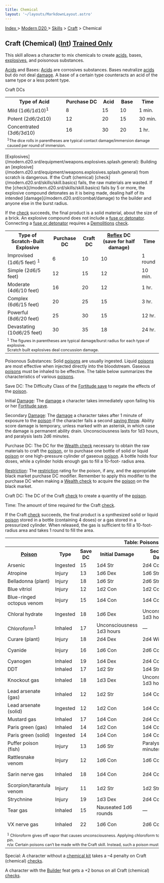 ```yaml
---
title: Chemical
layout: '~/layouts/MarkdownLayout.astro'
---
```


[ Index ](/) > [ Modern D20 ](/modern.d20.srd) > [Skills](/modern.d20.srd/skills) > [Craft](/modern.d20.srd/skills/craft) > Chemical

## Craft (Chemical) ([Int](/modern.d20.srd/basics/ability.scores)) [Trained Only](/modern.d20.srd/skills/skill.basics)

This skill allows a character to mix chemicals to create
[acids](/modern.d20.srd/environment.hazards/acid), bases,
[explosives](/modern.d20.srd/equipment/weapons.explosives.splash.general), and
poisonous substances.

[Acids](/modern.d20.srd/environment.hazards/acid) and Bases:
[Acids](/modern.d20.srd/environment.hazards/acid) are corrosives substances.
Bases neutralize [acids](/modern.d20.srd/environment.hazards/acid) but do not
deal [damage](/modern.d20.srd/combat/damage). A base of a certain type
counteracts an acid of the same type or a less potent type.

Craft DCs


<table> <tr> <th>Type of Acid</th> <th>Purchase DC</th> <th>Acid</th> <th>Base</th> <th>Time</th> </tr> <tr><td> Mild (1d6/1d10)<sup>1</sup></td><td> 8</td><td> 15</td><td> 10</td><td> 1 min. </td></tr> <tr class="shaded"><td> Potent (2d6/2d10)</td><td> 12</td><td> 20</td><td> 15</td><td> 30 min. </td></tr> <tr><td> Concentrated (3d6/3d10)</td><td> 16</td><td> 30</td><td> 20</td><td> 1 hr. </td></tr> <tr><td colspan="5" style="font-size: .8em; text-align: left"> <sup>1</sup>The dice rolls in parentheses are typical contact damage/immersion damage caused per round of immersion. </td></tr> </table> [Explosives](/modern.d20.srd/equipment/weapons.explosives.splash.general):
Building an
[explosive](/modern.d20.srd/equipment/weapons.explosives.splash.general) from
scratch is dangerous. If the Craft (chemical)
[check](/modern.d20.srd/skills/skill.basics) fails, the raw
materials are wasted. If the
[check](/modern.d20.srd/skills/skill.basics) fails by 5 or more, the
explosive compound detonates as it is being made, dealing half of its intended
[damage](/modern.d20.srd/combat/damage) to the builder and anyone else in the
burst radius.

If the [check](/modern.d20.srd/skills/skill.basics) succeeds, the
final product is a solid material, about the size of a brick. An explosive
compound does not include a [fuse or detonator](/modern.d20.srd/equipment/professional.equipment). Connecting a
[fuse or detonator](/modern.d20.srd/equipment/professional.equipment) requires
a [Demolitions](/modern.d20.srd/skills/demolitions)
[check](/modern.d20.srd/skills/skill.basics).


<table> <tr> <th>Type of Scratch-Built Explosive</th> <th>Purchase DC</th> <th>Craft DC</th> <th><a href="/modern.d20.srd/basics/saving.throws">Reflex</a> DC (save for half damage)</th> <th>Time</th> </tr> <tr><td> Improvised (1d6/5 feet) <sup>1</sup></td><td> 6</td><td> 10</td><td> 10</td><td> 1 round </td></tr> <tr class="shaded"><td> Simple (2d6/5 feet)</td><td> 12</td><td> 15</td><td> 12</td><td> 10 min. </td></tr> <tr><td> Moderate (4d6/10 feet)</td><td> 16</td><td> 20</td><td> 12</td><td> 1 hr. </td></tr> <tr class="shaded"><td> Complex (6d6/15 feet)</td><td> 20</td><td> 25</td><td> 15</td><td> 3 hr. </td></tr> <tr><td> Powerful (8d6/20 feet)</td><td> 25</td><td> 30</td><td> 15</td><td> 12 hr. </td></tr> <tr class="shaded"><td> Devastating (10d6/25 feet)</td><td> 30</td><td> 35</td><td> 18</td><td> 24 hr. </td></tr> <tr><td colspan="5" style="font-size: .8em; text-align: left"><sup>1</sup> The figures in parentheses are typical damage/burst radius for each type of explosive.<br/> Scratch built explosives deal concussion damage. </td></tr> </table>



Poisonous Substances: Solid
[poisons](/modern.d20.srd/environment.hazards/poison) are usually ingested.
Liquid [poisons](/modern.d20.srd/environment.hazards/poison) are most
effective when injected directly into the bloodstream. Gaseous
[poisons](/modern.d20.srd/environment.hazards/poison) must be inhaled to be
effective. The table below summarizes the characteristics of various
[poisons](/modern.d20.srd/environment.hazards/poison).

Save DC: The Difficulty Class of the [Fortitude save](/modern.d20.srd/basics/saving.throws) to negate the effects of the
[poison](/modern.d20.srd/environment.hazards/poison).

Initial [Damage](/modern.d20.srd/combat/damage): The
[damage](/modern.d20.srd/combat/damage) a character takes immediately upon
failing his or her [Fortitude save](/modern.d20.srd/basics/saving.throws).

Secondary [Damage](/modern.d20.srd/combat/damage): The
[damage](/modern.d20.srd/combat/damage) a character takes after 1 minute of
exposure to the [poison](/modern.d20.srd/environment.hazards/poison) if the
character fails a second [saving throw](/modern.d20.srd/basics/saving.throws).
Ability score damage is temporary, unless marked with an asterisk, in which
case the damage is permanent ability drain. Unconsciousness lasts for 1d3
hours, and paralysis lasts 2d6 minutes.

Purchase DC: The DC for the [Wealth check](/modern.d20.srd/wealth/wealth.check) necessary to obtain the raw
materials to craft the [poison](/modern.d20.srd/environment.hazards/poison),
or to purchase one bottle of solid or liquid
[poison](/modern.d20.srd/environment.hazards/poison) or one high-pressure
cylinder of gaseous [poison](/modern.d20.srd/environment.hazards/poison). A
bottle holds four doses, while a cylinder holds enough gas to fill a 10-foot-
radius area.

[Restriction](/modern.d20.srd/equipment/restricted.objects): The
[restriction](/modern.d20.srd/equipment/restricted.objects) rating for the
poison, if any, and the appropriate black market purchase DC modifier.
Remember to apply this modifier to the purchase DC when making a [Wealth check](/modern.d20.srd/wealth/wealth.check) to acquire the
[poison](/modern.d20.srd/environment.hazards/poison) on the black market.

Craft DC: The DC of the Craft
[check](/modern.d20.srd/skills/skill.basics) to create a quantity of
the [poison](/modern.d20.srd/environment.hazards/poison).

Time: The amount of time required for the Craft
[check](/modern.d20.srd/skills/skill.basics).

If the Craft [check](/modern.d20.srd/skills/skill.basics) succeeds,
the final product is a synthesized solid or liquid
[poison](/modern.d20.srd/environment.hazards/poison) stored in a bottle
(containing 4 doses) or a gas stored in a pressurized cylinder. When released,
the gas is sufficient to fill a 10-foot-radius area and takes 1 round to fill
the area.


<table> <tr><th colspan="9">Table: Poisons</th></tr> <th><a href="/modern.d20.srd/environment.hazards/poison">Poison</a></th> <th>Type</th> <th>Save DC</th> <th>Initial Damage</th> <th>Secondary Damage</th> <th>Purchase DC</th> <th>Restriction</th> <th>Craft DC</th> <th>Time</th> <tr><td> Arsenic</td><td> Ingested</td><td> 15</td><td> 1d4 Str</td><td> 2d4 Con</td><td> 9</td><td> Res (+2)</td><td> 24</td><td> 4 hr. </td></tr> <tr class="shaded"><td> Atropine</td><td> Injury</td><td> 13</td><td> 1d6 Dex</td><td> 1d6 Str</td><td> 3</td><td> Res (+2)</td><td> 14</td><td> 1 hr. </td></tr> <tr><td> Belladonna (plant)</td><td> Injury</td><td> 18</td><td> 1d6 Str</td><td> 2d6 Str</td><td> 14</td><td> Lic (+1)</td><td> n/a</td><td> n/a </td></tr> <tr class="shaded"><td> Blue vitriol</td><td> Injury</td><td> 12</td><td> 1d2 Con</td><td> 1d2 Con</td><td> 3</td><td> Res (+2)</td><td> 9</td><td> 1 hr. </td></tr> <tr><td> Blue-ringed octopus venom</td><td> Injury</td><td> 15</td><td> 1d4 Con</td><td> 1d4 Con</td><td> 14</td><td> Lic (+1)</td><td> n/a</td><td> n/a </td></tr> <tr class="shaded"><td> Chloral hydrate</td><td> Ingested</td><td> 18</td><td> 1d6 Dex</td><td> Unconsciousness 1d3 hours</td><td> 12</td><td> Res (+2)</td><td> 28</td><td> 8 hr. </td></tr> <tr><td> Chloroform<sup>1</sup></td><td> Inhaled</td><td> 17</td><td> Unconsciousness 1d3 hours</td><td> —</td><td> 9</td><td> Res (+2)</td><td> 24</td><td> 4 hr. </td></tr> <tr class="shaded"><td> Curare (plant)</td><td> Injury</td><td> 18</td><td> 2d4 Dex</td><td> 2d4 Wis</td><td> 15</td><td> Res (+2)</td><td> n/a</td><td> n/a </td></tr> <tr><td> Cyanide</td><td> Injury</td><td> 16</td><td> 1d6 Con</td><td> 2d6 Con</td><td> 15</td><td> Mil (+3)</td><td> 31</td><td> 15 hr. </td></tr> <tr class="shaded"><td> Cyanogen</td><td> Inhaled</td><td> 19</td><td> 1d4 Dex</td><td> 2d4 Con</td><td> 12</td><td> Mil (+3)</td><td> 28</td><td> 8 hr. </td></tr> <tr><td> DDT</td><td> Inhaled</td><td> 17</td><td> 1d2 Str</td><td> 1d4 Str</td><td> 9</td><td> Lic (+1)</td><td> 20</td><td> 4 hr. </td></tr> <tr class="shaded"><td> Knockout gas</td><td> Inhaled</td><td> 18</td><td> 1d3 Dex</td><td> Unconsciousness 1d3 hours</td><td> 12</td><td> Res (+2)</td><td> 26</td><td> 8 hr. </td></tr> <tr><td> Lead arsenate (gas)</td><td> Inhaled</td><td> 12</td><td> 1d2 Str</td><td> 1d4 Con</td><td> 6</td><td> Res (+2)</td><td> 17</td><td> 2 hr. </td></tr> <tr class="shaded"><td> Lead arsenate (solid)</td><td> Ingested</td><td> 12</td><td> 1d2 Con</td><td> 1d4 Con</td><td> 6</td><td> Res (+2)</td><td> 18</td><td> 2 hr. </td></tr> <tr><td> Mustard gas</td><td> Inhaled</td><td> 17</td><td> 1d4 Con</td><td> 2d4 Con</td><td> 12</td><td> Mil (+3)</td><td> 26</td><td> 8 hr. </td></tr> <tr class="shaded"><td> Paris green (gas)</td><td> Inhaled</td><td> 14</td><td> 1d2 Con</td><td> 1d4 Con</td><td> 9</td><td> Res (+2)</td><td> 20</td><td> 4 hr. </td></tr> <tr><td> Paris green (solid)</td><td> Ingested</td><td> 14</td><td> 1d4 Con</td><td> 1d4 Con</td><td> 9</td><td> Res (+2)</td><td> 24</td><td> 4 hr. </td></tr> <tr class="shaded"><td> Puffer poison (fish)</td><td> Injury</td><td> 13</td><td> 1d6 Str</td><td> Paralysis 2d6 minutes</td><td> 13</td><td> Lic (+1)</td><td> n/a</td><td> n/a </td></tr> <tr><td> Rattlesnake venom</td><td> Injury</td><td> 12</td><td> 1d6 Con</td><td> 1d6 Con</td><td> 12</td><td> Lic (+1)</td><td> n/a</td><td> n/a </td></tr> <tr class="shaded"><td> Sarin nerve gas</td><td> Inhaled</td><td> 18</td><td> 1d4 Con</td><td> 2d4 Con</td><td> 15</td><td> Illegal (+4)</td><td> 30</td><td> 15 hr. </td></tr> <tr><td> Scorpion/tarantula venom</td><td> Injury</td><td> 11</td><td> 1d2 Str</td><td> 1d2 Str</td><td> 12</td><td> Lic (+1)</td><td> n/a</td><td> n/a </td></tr> <tr class="shaded"><td> Strychnine</td><td> Injury</td><td> 19</td><td> 1d3 Dex</td><td> 2d4 Con</td><td> 9</td><td> Res (+2)</td><td> 23</td><td> 4 hr. </td></tr> <tr><td> Tear gas</td><td> Inhaled</td><td> 15</td><td> Nauseated 1d6 rounds</td><td> —</td><td> 9</td><td> Res (+2)</td><td> 21</td><td> 4 hr. </td></tr> <tr class="shaded"><td> VX nerve gas</td><td> Inhaled</td><td> 22</td><td> 1d6 Con</td><td> 2d6 Con</td><td> 21</td><td> Illegal (+4)</td><td> 42</td><td> 48 hr. </td></tr> <tr><td colspan="9" style="font-size: .8em; text-align: left"> <sup>1</sup> Chloroform gives off vapor that causes unconsciousness. Applying chloroform to an unwilling subject requires a successful grapple check and pin. <br/> n/a: Certain poisons can’t be made with the Craft skill. Instead, such a poison must be obtained by extracting it from the creature in question. </td></tr></table>



Special: A character without a [chemical kit](/modern.d20.srd/equipment/professional.equipment) takes a –4 penalty on
Craft (chemical) [checks](/modern.d20.srd/skills/skill.basics).

A character with the [Builder](/modern.d20.srd/feats/builder) feat gets a +2
bonus on all Craft (chemical)
[checks](/modern.d20.srd/skills/skill.basics).

